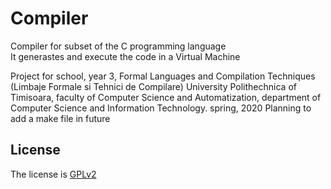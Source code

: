 # Compiler

Compiler for subset of the C programming language  
It generastes and execute the code in a Virtual Machine  

Project for school, year 3, Formal Languages and Compilation Techniques (Limbaje Formale si Tehnici de Compilare) University Polithechnica of Timisoara, faculty of Computer Science and Automatization, department of Computer Science and Information Technology. spring, 2020
Planning to add a make file in future  

## License
The license is [GPLv2](https://github.com/UnProgramator/Compilator/blob/master/LICENSE)

